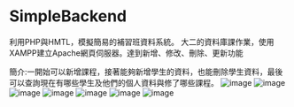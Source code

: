 # SimpleBackend
利用PHP與HMTL，模擬簡易的補習班資料系統。
大二的資料庫課作業，使用XAMPP建立Apache網頁伺服器。達到新增、修改、刪除、更新功能

簡介:一開始可以新增課程，接著能夠新增學生的資料，也能刪除學生資料，最後可以查詢現在有哪些學生及他們的個人資料與修了哪些課程。
![image](https://user-images.githubusercontent.com/67775745/115746622-0d2ffc00-a3c7-11eb-8275-59091edbc284.png)
![image](https://user-images.githubusercontent.com/67775745/115105070-2253f780-9f8f-11eb-9ad1-9aad4e55da69.png)
![image](https://user-images.githubusercontent.com/67775745/115105134-81197100-9f8f-11eb-916f-533ded9ee8c0.png)
![image](https://user-images.githubusercontent.com/67775745/115105148-97273180-9f8f-11eb-9067-e5d5ff8a4729.png)
![image](https://user-images.githubusercontent.com/67775745/115105087-3ef02f80-9f8f-11eb-9ad6-4aec2cae77a3.png)
![image](https://user-images.githubusercontent.com/67775745/115105187-d0f83800-9f8f-11eb-823c-46b2af74980b.png)
![image](https://user-images.githubusercontent.com/67775745/115105205-ec634300-9f8f-11eb-877c-317491be0b20.png)



